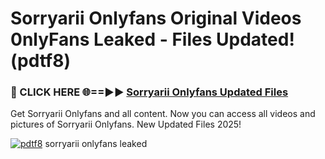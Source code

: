 # Sorryarii Onlyfans Original Videos 0nlyFans Leaked - Files Updated! (pdtf8)

<h3>🔴 CLICK HERE 🌐==►► <a href="https://tinyurl.com/brd5kh86" rel="nofollow">Sorryarii Onlyfans Updated Files</a></h3>

Get Sorryarii Onlyfans and all content. Now you can access all videos and pictures of Sorryarii Onlyfans. New Updated Files 2025!

[![pdtf8](https://i.imgur.com/K7sEzmb.gif)](https://tinyurl.com/brd5kh86)
sorryarii onlyfans leaked
